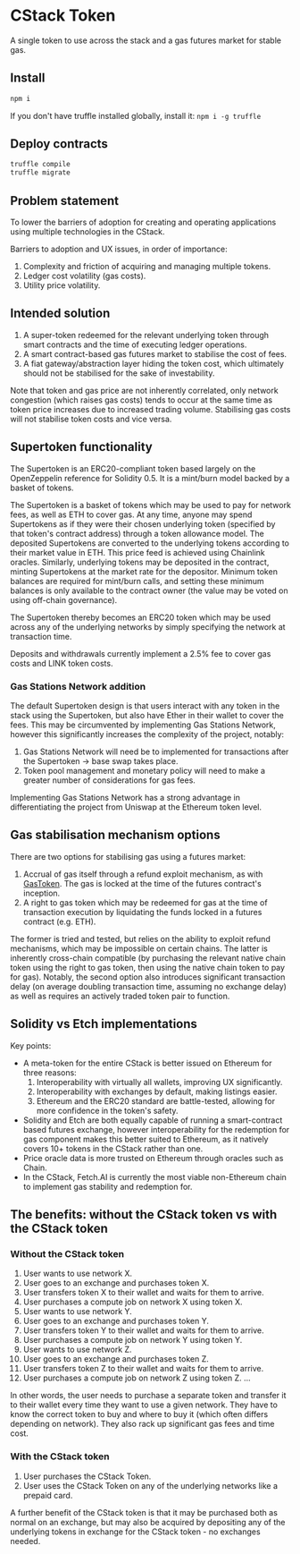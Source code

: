 # CStack Token

A single token to use across the stack and a gas futures market for stable gas.

## Install

```sh
npm i
```

If you don't have truffle installed globally, install it: `npm i -g truffle`

## Deploy contracts

```sh
truffle compile
truffle migrate
```

## Problem statement

To lower the barriers of adoption for creating and operating applications using multiple technologies in the CStack.  

Barriers to adoption and UX issues, in order of importance:

1. Complexity and friction of acquiring and managing multiple tokens.
2. Ledger cost volatility (gas costs).
3. Utility price volatility.

## Intended solution

1. A super-token redeemed for the relevant underlying token through smart contracts and the time of executing ledger operations.
2. A smart contract-based gas futures market to stabilise the cost of fees.
3. A fiat gateway/abstraction layer hiding the token cost, which ultimately should not be stabilised for the sake of investability.

Note that token and gas price are not inherently correlated, only network congestion (which raises gas costs) tends to occur at the same time as token price increases due to increased trading volume. Stabilising gas costs will not stabilise token costs and vice versa.

## Supertoken functionality

The Supertoken is an ERC20-compliant token based largely on the OpenZeppelin reference for Solidity 0.5. It is a mint/burn model backed by a basket of tokens.

The Supertoken is a basket of tokens which may be used to pay for network fees, as well as ETH to cover gas. At any time, anyone may spend Supertokens as if they were their chosen underlying token (specified by that token's contract address) through a token allowance model. The deposited Supertokens are converted to the underlying tokens according to their market value in ETH. This price feed is achieved using Chainlink oracles. Similarly, underlying tokens may be deposited in the contract, minting Supertokens at the market rate for the depositor. Minimum token balances are required for mint/burn calls, and setting these minimum balances is only available to the contract owner (the value may be voted on using off-chain governance).

The Supertoken thereby becomes an ERC20 token which may be used across any of the underlying networks by simply specifying the network at transaction time.

Deposits and withdrawals currently implement a 2.5% fee to cover gas costs and LINK token costs.

### Gas Stations Network addition

The default Supertoken design is that users interact with any token in the stack using the Supertoken, but also have Ether in their wallet to cover the fees. This may be circumvented by implementing Gas Stations Network, however this significantly increases the complexity of the project, notably:

1. Gas Stations Network will need be to implemented for transactions after the Supertoken -> base swap takes place.
2. Token pool management and monetary policy will need to make a greater number of considerations for gas fees.

Implementing Gas Stations Network has a strong advantage in differentiating the project from Uniswap at the Ethereum token level.

## Gas stabilisation mechanism options

There are two options for stabilising gas using a futures market:

1. Accrual of gas itself through a refund exploit mechanism, as with [GasToken](https://github.com/projectchicago/gastoken). The gas is locked at the time of the futures contract's inception.
2. A right to gas token which may be redeemed for gas at the time of transaction execution by liquidating the funds locked in a futures contract (e.g. ETH).

The former is tried and tested, but relies on the ability to exploit refund mechanisms, which may be impossible on certain chains. The latter is inherently cross-chain compatible (by purchasing the relevant native chain token using the right to gas token, then using the native chain token to pay for gas). Notably, the second option also introduces significant transaction delay (on average doubling transaction time, assuming no exchange delay) as well as requires an actively traded token pair to function.

## Solidity vs Etch implementations

Key points:

- A meta-token for the entire CStack is better issued on Ethereum for three reasons:
    1. Interoperability with virtually all wallets, improving UX significantly.
    2. Interoperability with exchanges by default, making listings easier.
    3. Ethereum and the ERC20 standard are battle-tested, allowing for more confidence in the token's safety.
- Solidity and Etch are both equally capable of running a smart-contract based futures exchange, however interoperability for the redemption for gas component makes this better suited to Ethereum, as it natively covers 10+ tokens in the CStack rather than one.
- Price oracle data is more trusted on Ethereum through oracles such as Chain.
- In the CStack, Fetch.AI is currently the most viable non-Ethereum chain to implement gas stability and redemption for.

## The benefits: without the CStack token vs with the CStack token

### Without the CStack token

1. User wants to use network X.
2. User goes to an exchange and purchases token X.
3. User transfers token X to their wallet and waits for them to arrive.
4. User purchases a compute job on network X using token X.
5. User wants to use network Y.
6. User goes to an exchange and purchases token Y.
7. User transfers token Y to their wallet and waits for them to arrive.
8. User purchases a compute job on network Y using token Y.
9. User wants to use network Z.
10. User goes to an exchange and purchases token Z.
11. User transfers token Z to their wallet and waits for them to arrive.
12. User purchases a compute job on network Z using token Z.
...

In other words, the user needs to purchase a separate token and transfer it to their wallet every time they want to use a given network. They have to know the correct token to buy and where to buy it (which often differs depending on network). They also rack up significant gas fees and time cost.

### With the CStack token

1. User purchases the CStack Token.
2. User uses the CStack Token on any of the underlying networks like a prepaid card.

A further benefit of the CStack token is that it may be purchased both as normal on an exchange, but may also be acquired by depositing any of the underlying tokens in exchange for the CStack token - no exchanges needed.
